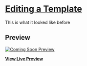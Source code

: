 # [Editing a Template](https://startbootstrap.com/template-overviews/coming-soon/)

This is what it looked like before

## Preview

[![Coming Soon Preview](https://startbootstrap.com/assets/img/screenshots/themes/coming-soon.png)](https://blackrockdigital.github.io/startbootstrap-coming-soon/)

**[View Live Preview](https://blackrockdigital.github.io/startbootstrap-coming-soon/)**
